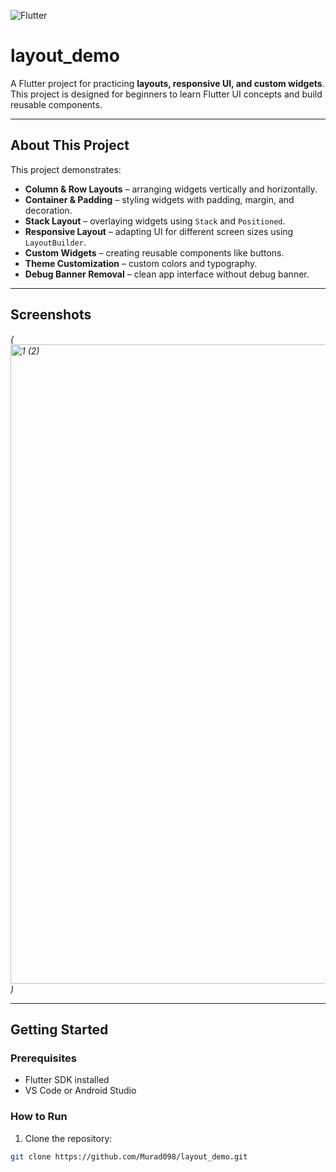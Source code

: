 ![Flutter](https://img.shields.io/badge/Flutter-02569B?style=for-the-badge&logo=flutter&logoColor=white)

# layout_demo

A Flutter project for practicing **layouts, responsive UI, and custom widgets**.  
This project is designed for beginners to learn Flutter UI concepts and build reusable components.

---

## About This Project

This project demonstrates:

- **Column & Row Layouts** – arranging widgets vertically and horizontally.  
- **Container & Padding** – styling widgets with padding, margin, and decoration.  
- **Stack Layout** – overlaying widgets using `Stack` and `Positioned`.  
- **Responsive Layout** – adapting UI for different screen sizes using `LayoutBuilder`.  
- **Custom Widgets** – creating reusable components like buttons.  
- **Theme Customization** – custom colors and typography.  
- **Debug Banner Removal** – clean app interface without debug banner.

---

## Screenshots

*(<img width="1909" height="1023" alt="1 (2)" src="https://github.com/user-attachments/assets/9c724d70-02d8-4469-a0f9-2402703bbd14" />
)*

---

## Getting Started

### Prerequisites

- Flutter SDK installed  
- VS Code or Android Studio  

### How to Run

1. Clone the repository:

```bash
git clone https://github.com/Murad098/layout_demo.git
